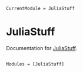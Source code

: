```@meta
CurrentModule = JuliaStuff
```

# JuliaStuff

Documentation for [JuliaStuff](https://github.com/john-waczak/JuliaStuff.jl).

```@index
```

```@autodocs
Modules = [JuliaStuff]
```

